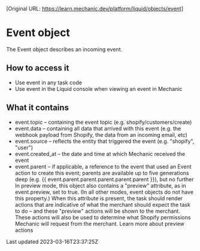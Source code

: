[Original URL: https://learn.mechanic.dev/platform/liquid/objects/event]

# Event object

The Event object describes an incoming event.

## How to access it

- Use event in any task code
- Use event in the Liquid console when viewing an event in Mechanic

## What it contains

- event.topic – containing the event topic (e.g. shopify/customers/create)
- event.data – containing all data that arrived with this event (e.g. the webhook payload from Shopify, the data from an incoming email, etc)
- event.source – reflects the entity that triggered the event (e.g. "shopify", "user")
- event.created\_at – the date and time at which Mechanic received the event
- event.parent – if applicable, a reference to the event that used an Event action to create this event; parents are available up to five generations deep (e.g. {{ event.parent.parent.parent.parent.parent }}), but no further In preview mode, this object also contains a "preview" attribute, as in event.preview, set to true. (In all other modes, event objects do not have this property.) When this attribute is present, the task should render actions that are indicative of what the merchant should expect the task to do – and these "preview" actions will be shown to the merchant. These actions will also be used to determine what Shopify permissions Mechanic will request from the merchant. Learn more about preview actions

Last updated 2023-03-16T23:37:25Z